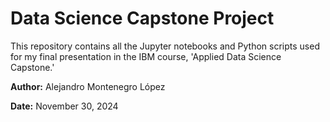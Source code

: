 # Data Science Capstone Project
This repository contains all the Jupyter notebooks and Python scripts used for my final presentation in the IBM course, 'Applied Data Science Capstone.'

**Author:** Alejandro Montenegro López

**Date:** November 30, 2024
